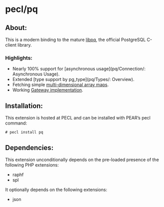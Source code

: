 # pecl/pq

## About:

This is a modern binding to the mature [libpq](http://www.postgresql.org/docs/current/static/libpq.html), the official PostgreSQL C-client library.

### Highlights:

* Nearly 100% support for [asynchronous usage](pq/Connection/: Asynchronous Usage).
* Extended [type support by pg_type](pq/Types/: Overview).
* Fetching simple [multi-dimensional array maps](pq/Result/map).
* Working [Gateway implementation](https://bitbucket.org/m6w6/pq-gateway).

## Installation:

This extension is hosted at PECL and can be installed with PEAR’s pecl command:

	# pecl install pq

## Dependencies:

This extension unconditionally depends on the pre-loaded presence of the following PHP extensions:

* raphf
* spl

It optionally depends on the following extensions:

* json
